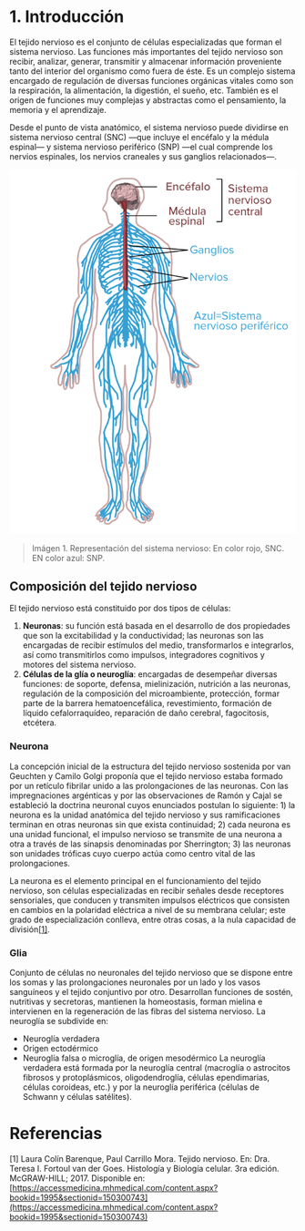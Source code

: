 # 1. Introducción

El tejido nervioso es el conjunto de células especializadas que forman el sistema nervioso. Las funciones más importantes del tejido nervioso son recibir, analizar, generar, transmitir y almacenar información proveniente tanto del interior del organismo como fuera de éste. Es un complejo sistema encargado de regulación de diversas funciones orgánicas vitales como son la respiración, la alimentación, la digestión, el sueño, etc. También es el origen de funciones muy complejas y abstractas como el pensamiento, la memoria y el aprendizaje.

Desde el punto de vista anatómico, el sistema nervioso puede dividirse en sistema nervioso central (SNC) —que incluye el encéfalo y la médula espinal— y sistema nervioso periférico (SNP) —el cual comprende los nervios espinales, los nervios craneales y sus ganglios relacionados—.


![Imágen 1. Representación del sistema nervioso: En color rojo, SNC. EN color azul. SNP.](SN.png)
> Imágen 1. Representación del sistema nervioso: En color rojo, SNC. EN color azul: SNP.

## Composición del tejido nervioso

El tejido nervioso está constituido por dos tipos de células:

1. **Neuronas**: su función está basada en el desarrollo de dos propiedades que son la excitabilidad y la conductividad; las neuronas son las encargadas de recibir estímulos del medio, transformarlos e integrarlos, así como transmitirlos como impulsos, integradores cognitivos y motores del sistema nervioso.
2. **Células de la glía o neuroglía**: encargadas de desempeñar diversas funciones: de soporte, defensa, mielinización, nutrición a las neuronas, regulación de la composición del microambiente, protección, formar parte de la barrera hematoencefálica, revestimiento, formación de líquido cefalorraquídeo, reparación de daño cerebral, fagocitosis, etcétera.

### Neurona

La concepción inicial de la estructura del tejido nervioso sostenida por van Geuchten y Camilo Golgi proponía que el tejido nervioso estaba formado por un retículo fibrilar unido a las prolongaciones de las neuronas. Con las impregnaciones argénticas y por las observaciones de Ramón y Cajal se estableció la doctrina neuronal cuyos enunciados postulan lo siguiente: 1) la neurona es la unidad anatómica del tejido nervioso y sus ramificaciones terminan en otras neuronas sin que exista continuidad; 2) cada neurona es una unidad funcional, el impulso nervioso se transmite de una neurona a otra a través de las sinapsis denominadas por Sherrington; 3) las neuronas son unidades tróficas cuyo cuerpo actúa como centro vital de las prolongaciones.

La neurona es el elemento principal en el funcionamiento del tejido nervioso, son células especializadas en recibir señales desde receptores sensoriales, que conducen y transmiten impulsos eléctricos que consisten en cambios en la polaridad eléctrica a nivel de su membrana celular; este grado de especialización conlleva, entre otras cosas, a la nula capacidad de división[[1]](#1).

### Glia
Conjunto de células no neuronales del tejido nervioso que se dispone entre los somas y las prolongaciones neuronales por un lado y los vasos sanguíneos y el tejido conjuntivo por otro. Desarrollan funciones de sostén, nutritivas y secretoras, mantienen la homeostasis, forman mielina e intervienen en la regeneración de las fibras del sistema nervioso. La neuroglía se subdivide en:
- Neuroglía verdadera
- Origen ectodérmico
- Neuroglía falsa o microglía, de origen mesodérmico
La neuroglía verdadera está formada por la neuroglía central (macroglía o astrocitos fibrosos y protoplásmicos, oligodendroglía, células ependimarias, células coroideas, etc.) y por la neuroglía periférica (células de Schwann y células satélites).

# Referencias
<a id="1">[1]</a> 
Laura Colín Barenque, Paul Carrillo Mora. Tejido nervioso. En: Dra. Teresa I. Fortoul van der Goes. Histología y Biología celular. 3ra edición. McGRAW-HILL; 2017. Disponible en: [https://accessmedicina.mhmedical.com/content.aspx?bookid=1995&sectionid=150300743](https://accessmedicina.mhmedical.com/content.aspx?bookid=1995&sectionid=150300743)
